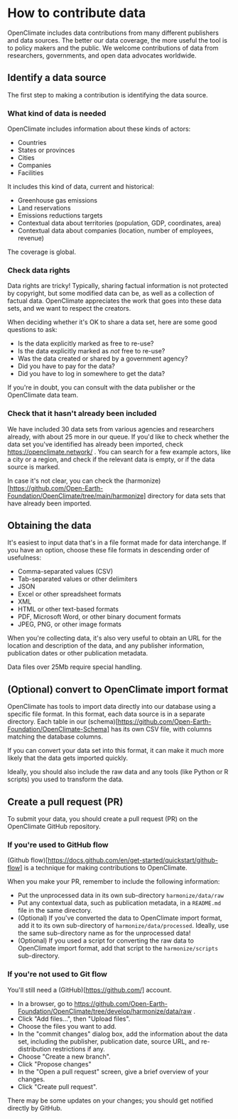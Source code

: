 # How to contribute data

OpenClimate includes data contributions from many different publishers and data sources. The better our data coverage, the more useful the tool is to policy makers and the public. We welcome contributions of data from researchers, governments, and open data advocates worldwide.

## Identify a data source

The first step to making a contribution is identifying the data source.

### What kind of data is needed

OpenClimate includes information about these kinds of actors:

- Countries
- States or provinces
- Cities
- Companies
- Facilities

It includes this kind of data, current and historical:

- Greenhouse gas emissions
- Land reservations
- Emissions reductions targets
- Contextual data about territories (population, GDP, coordinates, area)
- Contextual data about companies (location, number of employees, revenue)

The coverage is global.

### Check data rights

Data rights are tricky! Typically, sharing factual information is not protected by copyright, but some modified data can be, as well as a collection of factual data. OpenClimate appreciates the work that goes into these data sets, and we want to respect the creators.

When deciding whether it's OK to share a data set, here are some good questions to ask:

- Is the data explicitly marked as free to re-use?
- Is the data explicitly marked as *not* free to re-use?
- Was the data created or shared by a government agency?
- Did you have to pay for the data?
- Did you have to log in somewhere to get the data?

If you're in doubt, you can consult with the data publisher or the OpenClimate data team.

### Check that it hasn't already been included

We have included 30 data sets from various agencies and researchers already, with about 25 more in our queue. If you'd like to check whether the data set you've identified has already been imported, check https://openclimate.network/ . You can search for a few example actors, like a city or a region, and check if the relevant data is empty, or if the data source is marked.

In case it's not clear, you can check the (harmonize)[https://github.com/Open-Earth-Foundation/OpenClimate/tree/main/harmonize] directory for data sets that have already been imported.

## Obtaining the data

It's easiest to input data that's in a file format made for data interchange. If you have an option, choose these file formats in descending order of usefulness:

- Comma-separated values (CSV)
- Tab-separated values or other delimiters
- JSON
- Excel or other spreadsheet formats
- XML
- HTML or other text-based formats
- PDF, Microsoft Word, or other binary document formats
- JPEG, PNG, or other image formats

When you're collecting data, it's also very useful to obtain an URL for the location and description of the data, and any publisher information, publication dates or other publication metadata.

Data files over 25Mb require special handling.

## (Optional) convert to OpenClimate import format

OpenClimate has tools to import data directly into our database using a specific file format. In this format, each data source is in a separate directory. Each table in our (schema)[https://github.com/Open-Earth-Foundation/OpenClimate-Schema] has its own CSV file, with columns matching the database columns.

If you can convert your data set into this format, it can make it much more likely that the data gets imported quickly.

Ideally, you should also include the raw data and any tools (like Python or R scripts) you used to transform the data.

## Create a pull request (PR)

To submit your data, you should create a pull request (PR) on the OpenClimate GitHub repository.

### If you're used to GitHub flow

(Github flow)[https://docs.github.com/en/get-started/quickstart/github-flow] is a technique for making contributions to OpenClimate.

When you make your PR, remember to include the following information:

- Put the unprocessed data in its own sub-directory `harmonize/data/raw`
- Put any contextual data, such as publication metadata, in a `README.md` file in the same directory.
- (Optional) If you've converted the data to OpenClimate import format, add it to its own
  sub-directory of `harmonize/data/processed`. Ideally, use the same sub-directory name as for the
  unprocessed data!
- (Optional) If you used a script for converting the raw data to OpenClimate import format,
  add that script to the `harmonize/scripts` sub-directory.

### If you're not used to Git flow

You'll still need a (GitHub)[https://github.com/] account.

- In a browser, go to https://github.com/Open-Earth-Foundation/OpenClimate/tree/develop/harmonize/data/raw .
- Click "Add files...", then "Upload files".
- Choose the files you want to add.
- In the "commit changes" dialog box, add the information about the data set, including the
  publisher, publication date, source URL, and re-distribution restrictions if any.
- Choose "Create a new branch".
- Click "Propose changes"
- In the "Open a pull request" screen, give a brief overview of your changes.
- Click "Create pull request".

There may be some updates on your changes; you should get notified directly by GitHub.
